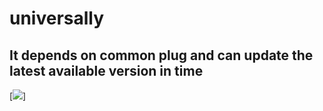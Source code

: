 # universally

## It depends on common plug and can update the latest available version in time

[![](https://github.com/Wayaer/universally/tree/main/res/example.jpg)]
